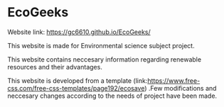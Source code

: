 # EcoGeeks
Website link: https://gc6610.github.io/EcoGeeks/

This website is made for Environmental science subject project.

This website contains neccesary information regarding renewable resources and their advantages.

This website is developed from a template (link:https://www.free-css.com/free-css-templates/page192/ecosave) .Few modifications and neccesary changes according to the needs of project have been made.
